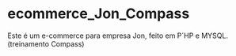 # ecommerce_Jon_Compass
Este é um e-commerce para empresa Jon, feito em P´HP e MYSQL. (treinamento Compass)
